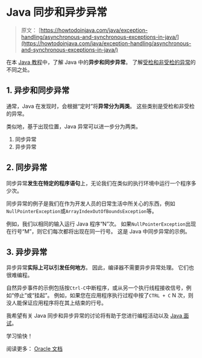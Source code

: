 # Java 同步和异步异常

> 原文： [https://howtodoinjava.com/java/exception-handling/asynchronous-and-synchronous-exceptions-in-java/](https://howtodoinjava.com/java/exception-handling/asynchronous-and-synchronous-exceptions-in-java/)

在本 [Java 教程](https://howtodoinjava.com/java/basics/what-is-java-programming-language/)中，了解 Java 中的**异步和同步异常**。 了解[受检和非受检的异常](https://howtodoinjava.com/java/exception-handling/checked-vs-unchecked-exceptions-in-java/)的不同之处。

## 1\. 异步和同步异常

通常，Java 在发现时，会根据“定时”将**异常分为两类**。 这些类别是受检和非受检的异常。

类似地，基于出现位置，Java 异常可以进一步分为两类。

1.  同步异常
2.  异步异常

## 2\. 同步异常

同步异常**发生在特定的程序语句**上，无论我们在类似的执行环境中运行一个程序多少次。

同步异常的例子是我们在作为开发人员的日常生活中所关心的东西，例如`NullPointerException`或`ArrayIndexOutOfBoundsException`等。

例如，我们以相同的输入运行 Java 程序“N”次。 如果`NullPointerException`出现在行号“M”，则它们每次都将出现在同一行号。 这是 Java 中同步异常的示例。

## 3\. 异步异常

异步异常**实际上可以引发任何地方**。 因此，编译器不需要异步异常处理。 它们也很难编程。

自然异步事件的示例包括按`Ctrl-C`中断程序，或从另一个执行线程接收信号，例如“停止”或“挂起”。 例如，如果您在应用程序执行过程中按了`CTRL + C` N 次，则没人能保证应用程序将在其上结束的行号。

我希望有关 Java 同步和异步异常的讨论将有助于您进行编程活动以及 [Java 面试](https://howtodoinjava.com/java-interview-questions/)。

学习愉快！

阅读更多： [Oracle 文档](https://docs.oracle.com/cd/E19205-01/819-5267/bkahc/index.html)